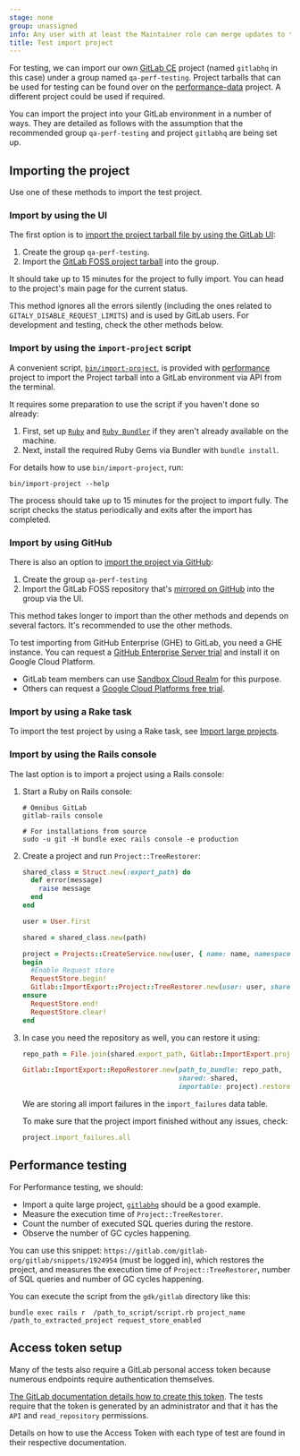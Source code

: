 ```yaml
---
stage: none
group: unassigned
info: Any user with at least the Maintainer role can merge updates to this content. For details, see https://docs.gitlab.com/ee/development/development_processes.html#development-guidelines-review.
title: Test import project
---
```


For testing, we can import our own [GitLab CE](https://gitlab.com/gitlab-org/gitlab-foss/) project (named `gitlabhq` in this case) under a group named `qa-perf-testing`. Project tarballs that can be used for testing can be found over on the [performance-data](https://gitlab.com/gitlab-org/quality/performance-data) project. A different project could be used if required.

You can import the project into your GitLab environment in a number of ways. They are detailed as follows with the
assumption that the recommended group `qa-perf-testing` and project `gitlabhq` are being set up.

## Importing the project

Use one of these methods to import the test project.

### Import by using the UI

The first option is to [import the project tarball file by using the GitLab UI](../user/project/settings/import_export.md#import-a-project-and-its-data):

1. Create the group `qa-perf-testing`.
1. Import the [GitLab FOSS project tarball](https://gitlab.com/gitlab-org/quality/performance-data/-/blob/master/projects_export/gitlabhq_export.tar.gz) into the group.

It should take up to 15 minutes for the project to fully import. You can head to the project's main page for the current status.

This method ignores all the errors silently (including the ones related to `GITALY_DISABLE_REQUEST_LIMITS`) and is used by GitLab users. For development and testing, check the other methods below.

### Import by using the `import-project` script

A convenient script, [`bin/import-project`](https://gitlab.com/gitlab-org/quality/performance/-/blob/main/bin/import-project), is provided with [performance](https://gitlab.com/gitlab-org/quality/performance) project to import the Project tarball into a GitLab environment via API from the terminal.

It requires some preparation to use the script if you haven't done so already:

1. First, set up [`Ruby`](https://www.ruby-lang.org/en/documentation/installation/) and [`Ruby Bundler`](https://bundler.io) if they aren't already available on the machine.
1. Next, install the required Ruby Gems via Bundler with `bundle install`.

For details how to use `bin/import-project`, run:

```shell
bin/import-project --help
```

The process should take up to 15 minutes for the project to import fully. The script checks the status periodically and exits after the import has completed.

### Import by using GitHub

There is also an option to [import the project via GitHub](../user/project/import/github.md):

1. Create the group `qa-perf-testing`
1. Import the GitLab FOSS repository that's [mirrored on GitHub](https://github.com/gitlabhq/gitlabhq) into the group via the UI.

This method takes longer to import than the other methods and depends on several factors. It's recommended to use the other methods.

To test importing from GitHub Enterprise (GHE) to GitLab, you need a GHE instance. You can request a
[GitHub Enterprise Server trial](https://docs.github.com/en/enterprise-cloud@latest/admin/overview/setting-up-a-trial-of-github-enterprise-server) and install it on Google Cloud Platform.

- GitLab team members can use [Sandbox Cloud Realm](https://handbook.gitlab.com/handbook/company/infrastructure-standards/realms/sandbox/) for this purpose.
- Others can request a [Google Cloud Platforms free trial](https://cloud.google.com/free).

### Import by using a Rake task

To import the test project by using a Rake task, see
[Import large projects](../administration/raketasks/project_import_export.md#import-large-projects).

### Import by using the Rails console

The last option is to import a project using a Rails console:

1. Start a Ruby on Rails console:

   ```shell
   # Omnibus GitLab
   gitlab-rails console

   # For installations from source
   sudo -u git -H bundle exec rails console -e production
   ```

1. Create a project and run `Project::TreeRestorer`:

   ```ruby
   shared_class = Struct.new(:export_path) do
     def error(message)
       raise message
     end
   end

   user = User.first

   shared = shared_class.new(path)

   project = Projects::CreateService.new(user, { name: name, namespace: user.namespace }).execute
   begin
     #Enable Request store
     RequestStore.begin!
     Gitlab::ImportExport::Project::TreeRestorer.new(user: user, shared: shared, project: project).restore
   ensure
     RequestStore.end!
     RequestStore.clear!
   end
   ```

1. In case you need the repository as well, you can restore it using:

   ```ruby
   repo_path = File.join(shared.export_path, Gitlab::ImportExport.project_bundle_filename)

   Gitlab::ImportExport::RepoRestorer.new(path_to_bundle: repo_path,
                                          shared: shared,
                                          importable: project).restore
   ```

   We are storing all import failures in the `import_failures` data table.

   To make sure that the project import finished without any issues, check:

   ```ruby
   project.import_failures.all
   ```

## Performance testing

For Performance testing, we should:

- Import a quite large project, [`gitlabhq`](https://gitlab.com/gitlab-org/quality/performance-data#gitlab-performance-test-framework-data) should be a good example.
- Measure the execution time of `Project::TreeRestorer`.
- Count the number of executed SQL queries during the restore.
- Observe the number of GC cycles happening.

You can use this snippet: `https://gitlab.com/gitlab-org/gitlab/snippets/1924954` (must be logged in), which restores the project, and measures the execution time of `Project::TreeRestorer`, number of SQL queries and number of GC cycles happening.

You can execute the script from the `gdk/gitlab` directory like this:

```shell
bundle exec rails r  /path_to_script/script.rb project_name /path_to_extracted_project request_store_enabled
```

## Access token setup

Many of the tests also require a GitLab personal access token because numerous endpoints require authentication themselves.

[The GitLab documentation details how to create this token](../user/profile/personal_access_tokens.md#create-a-personal-access-token).
The tests require that the token is generated by an administrator and that it has the `API` and `read_repository` permissions.

Details on how to use the Access Token with each type of test are found in their respective documentation.
